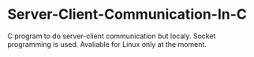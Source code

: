 # Server-Client-Communication-In-C
C program to do server-client communication but localy.
Socket programming is used. Avaliable for Linux only at the moment. 

